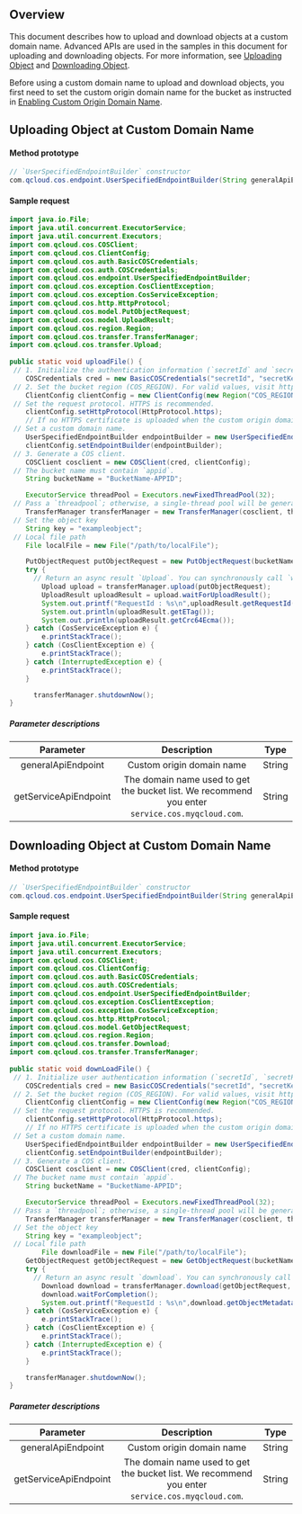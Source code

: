 ## Overview

This document describes how to upload and download objects at a custom domain name. Advanced APIs are used in the samples in this document for uploading and downloading objects. For more information, see [Uploading Object](https://intl.cloud.tencent.com/document/product/436/44015) and [Downloading Object](https://intl.cloud.tencent.com/document/product/436/44016).

Before using a custom domain name to upload and download objects, you first need to set the custom origin domain name for the bucket as instructed in [Enabling Custom Origin Domain Name](https://intl.cloud.tencent.com/document/product/436/31507).

## Uploading Object at Custom Domain Name

#### Method prototype

```java
// `UserSpecifiedEndpointBuilder` constructor
com.qcloud.cos.endpoint.UserSpecifiedEndpointBuilder(String generalApiEndpoint, String getServiceApiEndpoint);
```

#### Sample request

```java
import java.io.File;
import java.util.concurrent.ExecutorService;
import java.util.concurrent.Executors;
import com.qcloud.cos.COSClient;
import com.qcloud.cos.ClientConfig;
import com.qcloud.cos.auth.BasicCOSCredentials;
import com.qcloud.cos.auth.COSCredentials;
import com.qcloud.cos.endpoint.UserSpecifiedEndpointBuilder;
import com.qcloud.cos.exception.CosClientException;
import com.qcloud.cos.exception.CosServiceException;
import com.qcloud.cos.http.HttpProtocol;
import com.qcloud.cos.model.PutObjectRequest;
import com.qcloud.cos.model.UploadResult;
import com.qcloud.cos.region.Region;
import com.qcloud.cos.transfer.TransferManager;
import com.qcloud.cos.transfer.Upload;
 
public static void uploadFile() {
 // 1. Initialize the authentication information (`secretId` and `secretKey`).
    COSCredentials cred = new BasicCOSCredentials("secretId", "secretKey");
 // 2. Set the bucket region (COS_REGION). For valid values, visit https://www.qcloud.com/document/product/436/6224.
    ClientConfig clientConfig = new ClientConfig(new Region("COS_REGION"));
 // Set the request protocol. HTTPS is recommended.
    clientConfig.setHttpProtocol(HttpProtocol.https);
    // If no HTTPS certificate is uploaded when the custom origin domain name is configured, change this line to `clientConfig.setHttpProtocol(HttpProtocol.http);`.
 // Set a custom domain name.
    UserSpecifiedEndpointBuilder endpointBuilder = new UserSpecifiedEndpointBuilder("generalApiEndpoint", "getServiceApiEndpoint");
    clientConfig.setEndpointBuilder(endpointBuilder);
 // 3. Generate a COS client.
    COSClient cosclient = new COSClient(cred, clientConfig);
 // The bucket name must contain `appid`.
    String bucketName = "BucketName-APPID";

    ExecutorService threadPool = Executors.newFixedThreadPool(32);
 // Pass a `threadpool`; otherwise, a single-thread pool will be generated in `TransferManager` by default.
    TransferManager transferManager = new TransferManager(cosclient, threadPool);
 // Set the object key
    String key = "exampleobject";
 // Local file path  
    File localFile = new File("/path/to/localFile");

    PutObjectRequest putObjectRequest = new PutObjectRequest(bucketName, key, localFile);
    try {
      // Return an async result `Upload`. You can synchronously call `waitForUploadResult` to wait for the upload to complete. If the upload is successful, `UploadResult` will be returned; otherwise, an exception will be reported.
        Upload upload = transferManager.upload(putObjectRequest);
        UploadResult uploadResult = upload.waitForUploadResult();
        System.out.printf("RequestId : %s\n",uploadResult.getRequestId());
        System.out.println(uploadResult.getETag());
        System.out.println(uploadResult.getCrc64Ecma());
    } catch (CosServiceException e) {
        e.printStackTrace();
    } catch (CosClientException e) {
        e.printStackTrace();
    } catch (InterruptedException e) {
        e.printStackTrace();
    }

	  transferManager.shutdownNow();
}
```

##### Parameter descriptions

| Parameter | Description | Type |
| :-------------------: | :-----------------------------------------------------: | :----: |
|  generalApiEndpoint   |                     Custom origin domain name                      | String |
| getServiceApiEndpoint | The domain name used to get the bucket list. We recommend you enter `service.cos.myqcloud.com`. | String |

## Downloading Object at Custom Domain Name

#### Method prototype

```java
// `UserSpecifiedEndpointBuilder` constructor
com.qcloud.cos.endpoint.UserSpecifiedEndpointBuilder(String generalApiEndpoint, String getServiceApiEndpoint);
```

#### Sample request

```java
import java.io.File;
import java.util.concurrent.ExecutorService;
import java.util.concurrent.Executors;
import com.qcloud.cos.COSClient;
import com.qcloud.cos.ClientConfig;
import com.qcloud.cos.auth.BasicCOSCredentials;
import com.qcloud.cos.auth.COSCredentials;
import com.qcloud.cos.endpoint.UserSpecifiedEndpointBuilder;
import com.qcloud.cos.exception.CosClientException;
import com.qcloud.cos.exception.CosServiceException;
import com.qcloud.cos.http.HttpProtocol;
import com.qcloud.cos.model.GetObjectRequest;
import com.qcloud.cos.region.Region;
import com.qcloud.cos.transfer.Download;
import com.qcloud.cos.transfer.TransferManager;
 
public static void downLoadFile() {
 // 1. Initialize user authentication information (`secretId`, `secretKey`).
    COSCredentials cred = new BasicCOSCredentials("secretId", "secretKey");
 // 2. Set the bucket region (COS_REGION). For valid values, visit https://www.qcloud.com/document/product/436/6224.
    ClientConfig clientConfig = new ClientConfig(new Region("COS_REGION"));
 // Set the request protocol. HTTPS is recommended.
    clientConfig.setHttpProtocol(HttpProtocol.https);
    // If no HTTPS certificate is uploaded when the custom origin domain name is configured, change this line to `clientConfig.setHttpProtocol(HttpProtocol.http);`.
 // Set a custom domain name.
    UserSpecifiedEndpointBuilder endpointBuilder = new UserSpecifiedEndpointBuilder("generalApiEndpoint", "getServiceApiEndpoint");
    clientConfig.setEndpointBuilder(endpointBuilder);
 // 3. Generate a COS client.
    COSClient cosclient = new COSClient(cred, clientConfig);
 // The bucket name must contain `appid`.
    String bucketName = "BucketName-APPID";

    ExecutorService threadPool = Executors.newFixedThreadPool(32);
 // Pass a `threadpool`; otherwise, a single-thread pool will be generated in `TransferManager` by default.
    TransferManager transferManager = new TransferManager(cosclient, threadPool);
 // Set the object key
    String key = "exampleobject";
 // Local file path  
		File downloadFile = new File("/path/to/localFile");
    GetObjectRequest getObjectRequest = new GetObjectRequest(bucketName, key);
    try {
      // Return an async result `download`. You can synchronously call `waitForCompletion` to wait for the download to complete. If the download is successful, `void` will be returned; otherwise, an exception will be reported.
        Download download = transferManager.download(getObjectRequest, downloadFile);
        download.waitForCompletion();
        System.out.printf("RequestId : %s\n",download.getObjectMetadata().getRequestId());
    } catch (CosServiceException e) {
        e.printStackTrace();
    } catch (CosClientException e) {
        e.printStackTrace();
    } catch (InterruptedException e) {
        e.printStackTrace();
    }

    transferManager.shutdownNow();
}
```

##### Parameter descriptions

| Parameter | Description | Type |
| :-------------------: | :-----------------------------------------------------: | :----: |
|  generalApiEndpoint   |                     Custom origin domain name                      | String |
| getServiceApiEndpoint | The domain name used to get the bucket list. We recommend you enter `service.cos.myqcloud.com`. | String |

